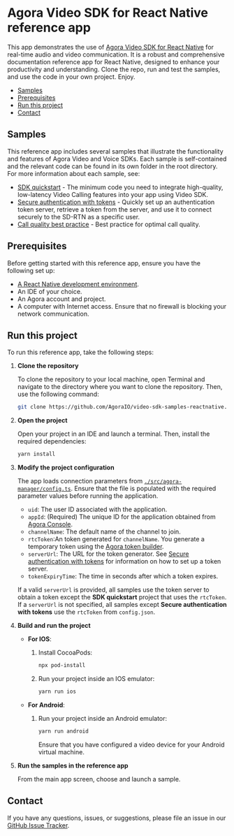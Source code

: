 # Agora Video SDK for React Native reference app

This app demonstrates the use of [Agora Video SDK for React Native](https://docs.agora.io/en/video-calling/get-started/get-started-sdk) for real-time audio and video communication. It is a robust and comprehensive documentation reference app for React Native, designed to enhance your productivity and understanding. Clone the repo, run and test the samples, and use the code in your own project. Enjoy.

- [Samples](#samples)
- [Prerequisites](#prerequisites)
- [Run this project](#run-this-project)
- [Contact](#contact)

## Samples

This reference app includes several samples that illustrate the functionality and features of Agora Video and Voice SDKs. Each sample is self-contained and the relevant code can be found in its own folder in the root directory. For more information about each sample, see:

- [SDK quickstart](./src/get-started-sdk/) - The minimum code you need to integrate high-quality, low-latency Video Calling features into your app using Video SDK.
- [Secure authentication with tokens](./src/authentication-workflow) - Quickly set up an authentication token server, retrieve a token from the server, and use it to connect securely to the SD-RTN as a specific user.
- [Call quality best practice](./src/ensure-call-quality/ensure-call-quality.tsx) - Best practice for optimal call quality.
  

## Prerequisites

Before getting started with this reference app, ensure you have the following set up:

- [A React Native development environment](https://reactnative.dev/docs/environment-setup).
- An IDE of your choice.
- An Agora account and project.
- A computer with Internet access. Ensure that no firewall is blocking your network communication.

## Run this project

To run this reference app, take the following steps:

1. **Clone the repository**

    To clone the repository to your local machine, open Terminal and navigate to the directory where you want to clone the repository. Then, use the following command:

    ```bash
    git clone https://github.com/AgoraIO/video-sdk-samples-reactnative.git
    ```

1. **Open the project**

   Open your project in an IDE and launch a terminal. Then, install the required dependencies:

   ```bash
   yarn install
   ```   

1. **Modify the project configuration**

   The app loads connection parameters from [`./src/agora-manager/config.ts`](./src/agora-manager/config.ts). Ensure that the file is populated with the required parameter values before running the application.

    - `uid`: The user ID associated with the application.
    - `appId`: (Required) The unique ID for the application obtained from [Agora Console](https://console.agora.io). 
    - `channelName`: The default name of the channel to join.
    - `rtcToken`:An token generated for `channelName`. You generate a temporary token using the [Agora token builder](https://agora-token-generator-demo.vercel.app/).
    - `serverUrl`: The URL for the token generator. See [Secure authentication with tokens](authentication-workflow) for information on how to set up a token server.
    - `tokenExpiryTime`: The time in seconds after which a token expires.

    If a valid `serverUrl` is provided, all samples use the token server to obtain a token except the **SDK quickstart** project that uses the `rtcToken`. If a `serverUrl` is not specified, all samples except **Secure authentication with tokens** use the `rtcToken` from `config.json`.

1. **Build and run the project**

   - **For IOS**:
      
      1. Install CocoaPods:

         ```bash
         npx pod-install
         ```
      
      2. Run your project inside an IOS emulator:
       
         ```bash
         yarn run ios
         ```
   - **For Android**:
      
      1. Run your project inside an Android emulator:
         
         ```bash
         yarn run android
         ```
         Ensure that you have configured a video device for your Android virtual machine.

1. **Run the samples in the reference app**

    From the main app screen, choose and launch a sample.

## Contact

If you have any questions, issues, or suggestions, please file an issue in our [GitHub Issue Tracker](https://github.com/AgoraIO/video-sdk-samples-reactnative/issues).
